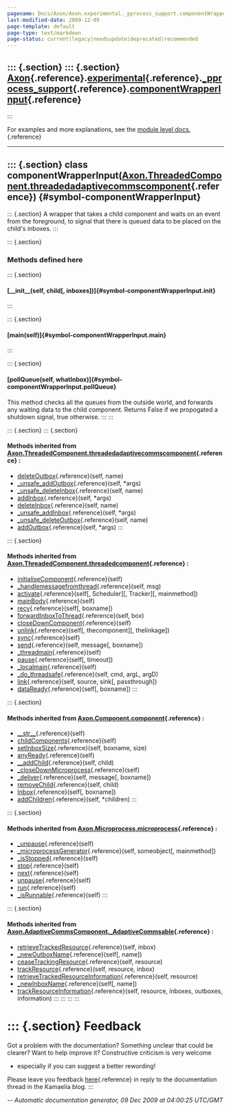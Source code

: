 ```yaml
---
pagename: Docs/Axon/Axon.experimental._pprocess_support.componentWrapperInput
last-modified-date: 2009-12-09
page-template: default
page-type: text/markdown
page-status: current|legacy|needsupdate|deprecated|recommended
---
```

::: {.section}
::: {.section}
[Axon](/Docs/Axon/Axon.html){.reference}.[experimental](/Docs/Axon/Axon.experimental.html){.reference}.[\_pprocess\_support](/Docs/Axon/Axon.experimental._pprocess_support.html){.reference}.[componentWrapperInput](/Docs/Axon/Axon.experimental._pprocess_support.componentWrapperInput.html){.reference}
------------------------------------------------------------------------------------------------------------------------------------------------------------------------------------------------------------------------------------------------------------------------------------------------------------
:::

For examples and more explanations, see the [module level
docs.](/Docs/Axon/Axon.experimental._pprocess_support.html){.reference}

------------------------------------------------------------------------

::: {.section}
class componentWrapperInput([Axon.ThreadedComponent.threadedadaptivecommscomponent](/Docs/Axon/Axon.ThreadedComponent.threadedadaptivecommscomponent.html){.reference}) {#symbol-componentWrapperInput}
-----------------------------------------------------------------------------------------------------------------------------------------------------------------------

::: {.section}
A wrapper that takes a child component and waits on an event from the
foreground, to signal that there is queued data to be placed on the
child\'s inboxes.
:::

::: {.section}
### Methods defined here

::: {.section}
#### [\_\_init\_\_(self, child\[, inboxes\])]{#symbol-componentWrapperInput.__init__}
:::

::: {.section}
#### [main(self)]{#symbol-componentWrapperInput.main}
:::

::: {.section}
#### [pollQueue(self, whatInbox)]{#symbol-componentWrapperInput.pollQueue}

This method checks all the queues from the outside world, and forwards
any waiting data to the child component. Returns False if we propogated
a shutdown signal, true otherwise.
:::
:::

::: {.section}
::: {.section}
#### Methods inherited from [Axon.ThreadedComponent.threadedadaptivecommscomponent](/Docs/Axon/Axon.ThreadedComponent.threadedadaptivecommscomponent.html){.reference} :

-   [deleteOutbox](/Docs/Axon/Axon.ThreadedComponent.html#symbol-threadedadaptivecommscomponent.deleteOutbox){.reference}(self,
    name)
-   [\_unsafe\_addOutbox](/Docs/Axon/Axon.ThreadedComponent.html#symbol-threadedadaptivecommscomponent._unsafe_addOutbox){.reference}(self,
    \*args)
-   [\_unsafe\_deleteInbox](/Docs/Axon/Axon.ThreadedComponent.html#symbol-threadedadaptivecommscomponent._unsafe_deleteInbox){.reference}(self,
    name)
-   [addInbox](/Docs/Axon/Axon.ThreadedComponent.html#symbol-threadedadaptivecommscomponent.addInbox){.reference}(self,
    \*args)
-   [deleteInbox](/Docs/Axon/Axon.ThreadedComponent.html#symbol-threadedadaptivecommscomponent.deleteInbox){.reference}(self,
    name)
-   [\_unsafe\_addInbox](/Docs/Axon/Axon.ThreadedComponent.html#symbol-threadedadaptivecommscomponent._unsafe_addInbox){.reference}(self,
    \*args)
-   [\_unsafe\_deleteOutbox](/Docs/Axon/Axon.ThreadedComponent.html#symbol-threadedadaptivecommscomponent._unsafe_deleteOutbox){.reference}(self,
    name)
-   [addOutbox](/Docs/Axon/Axon.ThreadedComponent.html#symbol-threadedadaptivecommscomponent.addOutbox){.reference}(self,
    \*args)
:::

::: {.section}
#### Methods inherited from [Axon.ThreadedComponent.threadedcomponent](/Docs/Axon/Axon.ThreadedComponent.threadedcomponent.html){.reference} :

-   [initialiseComponent](/Docs/Axon/Axon.ThreadedComponent.html#symbol-threadedcomponent.initialiseComponent){.reference}(self)
-   [\_handlemessagefromthread](/Docs/Axon/Axon.ThreadedComponent.html#symbol-threadedcomponent._handlemessagefromthread){.reference}(self,
    msg)
-   [activate](/Docs/Axon/Axon.ThreadedComponent.html#symbol-threadedcomponent.activate){.reference}(self\[,
    Scheduler\]\[, Tracker\]\[, mainmethod\])
-   [mainBody](/Docs/Axon/Axon.ThreadedComponent.html#symbol-threadedcomponent.mainBody){.reference}(self)
-   [recv](/Docs/Axon/Axon.ThreadedComponent.html#symbol-threadedcomponent.recv){.reference}(self\[,
    boxname\])
-   [forwardInboxToThread](/Docs/Axon/Axon.ThreadedComponent.html#symbol-threadedcomponent.forwardInboxToThread){.reference}(self,
    box)
-   [closeDownComponent](/Docs/Axon/Axon.ThreadedComponent.html#symbol-threadedcomponent.closeDownComponent){.reference}(self)
-   [unlink](/Docs/Axon/Axon.ThreadedComponent.html#symbol-threadedcomponent.unlink){.reference}(self\[,
    thecomponent\]\[, thelinkage\])
-   [sync](/Docs/Axon/Axon.ThreadedComponent.html#symbol-threadedcomponent.sync){.reference}(self)
-   [send](/Docs/Axon/Axon.ThreadedComponent.html#symbol-threadedcomponent.send){.reference}(self,
    message\[, boxname\])
-   [\_threadmain](/Docs/Axon/Axon.ThreadedComponent.html#symbol-threadedcomponent._threadmain){.reference}(self)
-   [pause](/Docs/Axon/Axon.ThreadedComponent.html#symbol-threadedcomponent.pause){.reference}(self\[,
    timeout\])
-   [\_localmain](/Docs/Axon/Axon.ThreadedComponent.html#symbol-threadedcomponent._localmain){.reference}(self)
-   [\_do\_threadsafe](/Docs/Axon/Axon.ThreadedComponent.html#symbol-threadedcomponent._do_threadsafe){.reference}(self,
    cmd, argL, argD)
-   [link](/Docs/Axon/Axon.ThreadedComponent.html#symbol-threadedcomponent.link){.reference}(self,
    source, sink\[, passthrough\])
-   [dataReady](/Docs/Axon/Axon.ThreadedComponent.html#symbol-threadedcomponent.dataReady){.reference}(self\[,
    boxname\])
:::

::: {.section}
#### Methods inherited from [Axon.Component.component](/Docs/Axon/Axon.Component.component.html){.reference} :

-   [\_\_str\_\_](/Docs/Axon/Axon.Component.html#symbol-component.__str__){.reference}(self)
-   [childComponents](/Docs/Axon/Axon.Component.html#symbol-component.childComponents){.reference}(self)
-   [setInboxSize](/Docs/Axon/Axon.Component.html#symbol-component.setInboxSize){.reference}(self,
    boxname, size)
-   [anyReady](/Docs/Axon/Axon.Component.html#symbol-component.anyReady){.reference}(self)
-   [\_\_addChild](/Docs/Axon/Axon.Component.html#symbol-component.__addChild){.reference}(self,
    child)
-   [\_closeDownMicroprocess](/Docs/Axon/Axon.Component.html#symbol-component._closeDownMicroprocess){.reference}(self)
-   [\_deliver](/Docs/Axon/Axon.Component.html#symbol-component._deliver){.reference}(self,
    message\[, boxname\])
-   [removeChild](/Docs/Axon/Axon.Component.html#symbol-component.removeChild){.reference}(self,
    child)
-   [Inbox](/Docs/Axon/Axon.Component.html#symbol-component.Inbox){.reference}(self\[,
    boxname\])
-   [addChildren](/Docs/Axon/Axon.Component.html#symbol-component.addChildren){.reference}(self,
    \*children)
:::

::: {.section}
#### Methods inherited from [Axon.Microprocess.microprocess](/Docs/Axon/Axon.Microprocess.microprocess.html){.reference} :

-   [\_unpause](/Docs/Axon/Axon.Microprocess.html#symbol-microprocess._unpause){.reference}(self)
-   [\_microprocessGenerator](/Docs/Axon/Axon.Microprocess.html#symbol-microprocess._microprocessGenerator){.reference}(self,
    someobject\[, mainmethod\])
-   [\_isStopped](/Docs/Axon/Axon.Microprocess.html#symbol-microprocess._isStopped){.reference}(self)
-   [stop](/Docs/Axon/Axon.Microprocess.html#symbol-microprocess.stop){.reference}(self)
-   [next](/Docs/Axon/Axon.Microprocess.html#symbol-microprocess.next){.reference}(self)
-   [unpause](/Docs/Axon/Axon.Microprocess.html#symbol-microprocess.unpause){.reference}(self)
-   [run](/Docs/Axon/Axon.Microprocess.html#symbol-microprocess.run){.reference}(self)
-   [\_isRunnable](/Docs/Axon/Axon.Microprocess.html#symbol-microprocess._isRunnable){.reference}(self)
:::

::: {.section}
#### Methods inherited from [Axon.AdaptiveCommsComponent.\_AdaptiveCommsable](/Docs/Axon/Axon.AdaptiveCommsComponent._AdaptiveCommsable.html){.reference} :

-   [retrieveTrackedResource](/Docs/Axon/Axon.AdaptiveCommsComponent.html#symbol-_AdaptiveCommsable.retrieveTrackedResource){.reference}(self,
    inbox)
-   [\_newOutboxName](/Docs/Axon/Axon.AdaptiveCommsComponent.html#symbol-_AdaptiveCommsable._newOutboxName){.reference}(self\[,
    name\])
-   [ceaseTrackingResource](/Docs/Axon/Axon.AdaptiveCommsComponent.html#symbol-_AdaptiveCommsable.ceaseTrackingResource){.reference}(self,
    resource)
-   [trackResource](/Docs/Axon/Axon.AdaptiveCommsComponent.html#symbol-_AdaptiveCommsable.trackResource){.reference}(self,
    resource, inbox)
-   [retrieveTrackedResourceInformation](/Docs/Axon/Axon.AdaptiveCommsComponent.html#symbol-_AdaptiveCommsable.retrieveTrackedResourceInformation){.reference}(self,
    resource)
-   [\_newInboxName](/Docs/Axon/Axon.AdaptiveCommsComponent.html#symbol-_AdaptiveCommsable._newInboxName){.reference}(self\[,
    name\])
-   [trackResourceInformation](/Docs/Axon/Axon.AdaptiveCommsComponent.html#symbol-_AdaptiveCommsable.trackResourceInformation){.reference}(self,
    resource, inboxes, outboxes, information)
:::
:::
:::
:::

::: {.section}
Feedback
========

Got a problem with the documentation? Something unclear that could be
clearer? Want to help improve it? Constructive criticism is very welcome
- especially if you can suggest a better rewording!

Please leave you feedback
[here](../../../cgi-bin/blog/blog.cgi?rm=viewpost&nodeid=1142023701){.reference}
in reply to the documentation thread in the Kamaelia blog.
:::

*\-- Automatic documentation generator, 09 Dec 2009 at 04:00:25 UTC/GMT*
